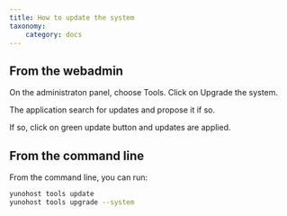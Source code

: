 ```yaml
---
title: How to update the system
taxonomy:
    category: docs
---
```


## From the webadmin

On the administraton panel, choose Tools.
Click on Upgrade the system.

The application search for updates and propose it if so.

If so, click on green update button and updates are applied.

## From the command line

From the command line, you can run:

``` bash
yunohost tools update
yunohost tools upgrade --system
```
